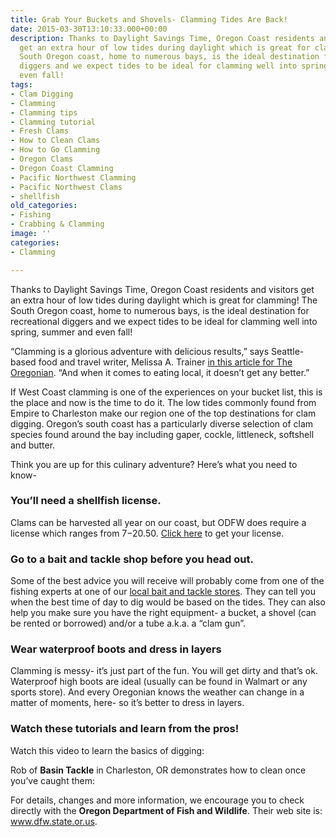 ```yaml
---
title: Grab Your Buckets and Shovels- Clamming Tides Are Back!
date: 2015-03-30T13:10:33.000+00:00
description: Thanks to Daylight Savings Time, Oregon Coast residents and visitors
  get an extra hour of low tides during daylight which is great for clamming! The
  South Oregon coast, home to numerous bays, is the ideal destination for recreational
  diggers and we expect tides to be ideal for clamming well into spring, summer and
  even fall!
tags:
- Clam Digging
- Clamming
- Clamming tips
- Clamming tutorial
- Fresh Clams
- How to Clean Clams
- How to Go Clamming
- Oregon Clams
- Oregon Coast Clamming
- Pacific Northwest Clamming
- Pacific Northwest Clams
- shellfish
old_categories:
- Fishing
- Crabbing & Clamming
image: ''
categories:
- Clamming

---
```

Thanks to Daylight Savings Time, Oregon Coast residents and visitors get an extra hour of low tides during daylight which is great for clamming! The South Oregon coast, home to numerous bays, is the ideal destination for recreational diggers and we expect tides to be ideal for clamming well into spring, summer and even fall!

“Clamming is a glorious adventure with delicious results,” says Seattle-based food and travel writer, Melissa A. Trainer <a href="http://www.oregonlive.com/foodday/index.ssf/2011/05/to_the_coast_in_search_of_clam.html" target="_blank">in this article for The Oregonian</a>. “And when it comes to eating local, it doesn’t get any better.”

If West Coast clamming is one of the experiences on your bucket list, this is the place and now is the time to do it. The low tides commonly found from Empire to Charleston make our region one of the top destinations for clam digging. Oregon’s south coast has a particularly diverse selection of clam species found around the bay including gaper, cockle, littleneck, softshell and butter.

Think you are up for this culinary adventure? Here’s what you need to know-

### You’ll need a shellfish license.

Clams can be harvested all year on our coast, but ODFW does require a license which ranges from $7-$20.50. <a href="http://www.dfw.state.or.us/resources/licenses_regs/shellfish.asp" target="_blank">Click here</a> to get your license.

### Go to a bait and tackle shop before you head out.

Some of the best advice you will receive will probably come from one of the fishing experts at one of our [local bait and tackle stores](https://www.oregonsadventurecoast.com/fishing-license-requirements/). They can tell you when the best time of day to dig would be based on the tides. They can also help you make sure you have the right equipment- a bucket, a shovel (can be rented or borrowed) and/or a tube a.k.a. a “clam gun”.

### Wear waterproof boots and dress in layers

Clamming is messy- it’s just part of the fun. You will get dirty and that’s ok. Waterproof high boots are ideal (usually can be found in Walmart or any sports store). And every Oregonian knows the weather can change in a matter of moments, here- so it’s better to dress in layers.

### Watch these tutorials and learn from the pros!

Watch this video to learn the basics of digging:

Rob of **Basin Tackle** in Charleston, OR demonstrates how to clean once you’ve caught them:

For details, changes and more information, we encourage you to check directly with the **Oregon Department of Fish and Wildlife**. Their web site is: <a href="http://www.dfw.state.or.us/" target="_blank">www.dfw.state.or.us</a>.